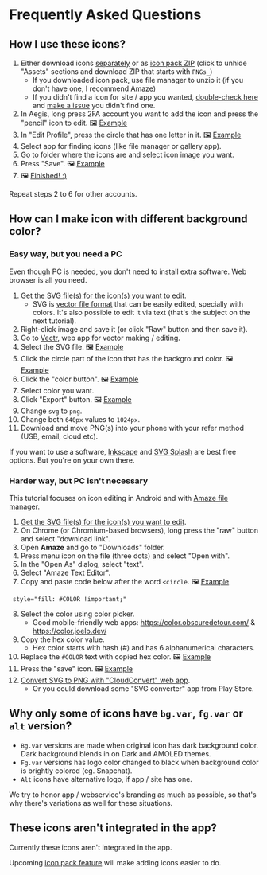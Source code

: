 # Frequently Asked Questions

## How I use these icons?

1. Either download icons [separately](/PNG) or as [icon pack ZIP](../../releases/latest) (click to unhide "Assets" sections and download ZIP that starts with `PNGs_`)
   - If you downloaded icon pack, use file manager to unzip it (if you don't have one, I recommend [Amaze](https://github.com/TeamAmaze/AmazeFileManager/blob/master/README.md))
   - If you didn't find a icon for site / app you wanted, [double-check here](full_preview.md) and [make a issue](https://github.com/krisu5/aegis-icons/issues) you didn't find one.
2. In Aegis, long press 2FA account you want to add the icon and press the "pencil" icon to edit. 🖼 [Example](https://user-images.githubusercontent.com/3540275/80872785-e875dc80-8cbc-11ea-8451-0fff3ed4565f.png)
3. In "Edit Profile", press the circle that has one letter in it. 🖼 [Example](https://user-images.githubusercontent.com/3540275/80872798-f9bee900-8cbc-11ea-9a7d-c0f94a675044.png)
4. Select app for finding icons (like file manager or gallery app).
5. Go to folder where the icons are and select icon image you want.
6. Press "Save". 🖼 [Example](https://user-images.githubusercontent.com/3540275/80872809-08a59b80-8cbd-11ea-88cf-39c932fc4710.png)
7. 🖼 [Finished! :)](https://user-images.githubusercontent.com/3540275/80872810-093e3200-8cbd-11ea-9615-9a343ccb7756.png)

Repeat steps 2 to 6 for other accounts.

## How can I make icon with different background color?

### Easy way, but you need a PC

Even though PC is needed, you don't need to install extra software. Web browser is all you need.

1. [Get the SVG file(s) for the icon(s) you want to edit](/SVG).
	- SVG is [vector file format](https://simple.wikipedia.org/wiki/Vector_graphics) that can  be easily edited, specially with colors. It's also possible to edit it via text (that's the subject on the next tutorial).
2. Right-click image and save it (or click "Raw" button and then save it).
3. Go to [Vectr](https://vectr.com/new), web app for vector making / editing.
4. Select the SVG file. 🖼 [Example](https://user-images.githubusercontent.com/3540275/81182238-34bf6600-8fb6-11ea-958c-05d1bf46ce7f.png)
5. Click the circle part of the icon that has the background color. 🖼 [Example](https://user-images.githubusercontent.com/3540275/81182240-35f09300-8fb6-11ea-975f-48a84888714e.png)
6. Click the "color button". 🖼 [Example](https://user-images.githubusercontent.com/3540275/81182244-36892980-8fb6-11ea-8b8c-8702bda5ec09.png)
7. Select color you want.
8. Click "Export" button. 🖼 [Example](https://user-images.githubusercontent.com/3540275/81184942-a947d400-8fb9-11ea-9a62-194430b7f6e4.png)
9. Change `svg` to `png`.
10. Change both `640px` values to `1024px`.
11. Download and move PNG(s) into your phone with your refer method (USB, email, cloud etc).

If you want to use a software, [Inkscape](https://inkscape.org/) and [SVG Splash](https://www.svgsplash.com/) are best free options. But you're on your own there.

### Harder way, but PC isn't necessary

This tutorial focuses on icon editing in Android and with [Amaze file manager](https://github.com/TeamAmaze/AmazeFileManager/blob/master/README.md).

1. [Get the SVG file(s) for the icon(s) you want to edit](/SVG).
2. On Chrome (or Chromium-based browsers), long press the "raw" button and select "download link".
3. Open **Amaze** and go to "Downloads" folder.
4. Press menu icon on the file (three dots) and select "Open with".
5. In the "Open As" dialog, select "text".
6. Select "Amaze Text Editor".
7. Copy and paste code below after the word `<circle`. 🖼 [Example](https://user-images.githubusercontent.com/3540275/85231721-480d8000-b402-11ea-8b19-4221b2c777b4.png)
```
 style="fill: #COLOR !important;"
```
8. Select the color using color picker.
   - Good mobile-friendly web apps: https://color.obscuredetour.com/ & https://color.joelb.dev/
9. Copy the hex color value.
   - Hex color starts with hash (#) and has 6 alphanumerical characters.
10. Replace the `#COLOR` text with copied hex color. 🖼 [Example](https://user-images.githubusercontent.com/3540275/85231723-48a61680-b402-11ea-85cf-e21c9c4ca252.png)
11. Press the "save" icon. 🖼 [Example](https://user-images.githubusercontent.com/3540275/85231725-49d74380-b402-11ea-8364-e468e9214263.png)
12. [Convert SVG to PNG with "CloudConvert" web app](https://cloudconvert.com/svg-to-png).
	- Or you could download some "SVG converter" app from Play Store.

## Why only some of icons have `bg.var`, `fg.var` or `alt` version?

- `Bg.var` versions are made when original icon has dark background color. Dark background blends in on Dark and AMOLED themes. 
- `Fg.var` versions has logo color changed to black when background color is brightly colored (eg. Snapchat).
- `Alt` icons have alternative logo, if app / site has one.

We try to honor app / webservice's branding as much as possible, so that's why there's variations as well for these situations.

## These icons aren't integrated in the app?

Currently these icons aren't integrated in the app.

Upcoming [icon pack feature](https://github.com/beemdevelopment/Aegis/issues/509) will make adding icons easier to do.

